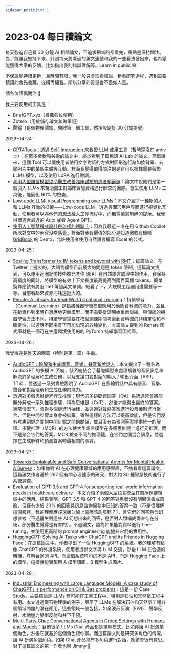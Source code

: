 ```yaml
---
sidebar_position: 1
---
```


# 2023-04 每日讀論文

每天強迫自己看 30 分鐘 AI 相關論文，不追求把新的都看完，重點是保持關注。為了能讓我堅持下來，計劃每天將看過的論文連結和我的一些看法發出來。也希望能獲得大家的反饋，比如指出我的錯誤理解等。Learn in public 😄

不保證能持續更新，且時間有限，我一般只會細看結論，粗看研究過程，遇到需要精讀的會先收藏，後續再細看。所以分享的質量會不盡如人意。

請各位謹慎關注 🤣

我主要使用的工具是：

- BriefGPT.xyz（推薦各位使用）
- Zotero（用於儲存論文和做筆記）
- 鬧鐘（是個物理鬧鐘，開啟第一個工具，然後設定好 30 分鐘提醒）

2023-04-24：

- [GPT4Tools：透過 Self-instruction 來教授 LLM 使用工具](https://gpt4tools.github.io/)（暫時還沒在 arxiv 上）：在眾多微軟和谷歌的論文中，終於看到了篇騰訊 AI Lab 的論文。簡單說來，這個 Tool 可以讓使用者使用文字對話的方式對圖形進行諸如換背景、去除照片中的某個主體等互動。裡面我覺得值得關注的是它可以根據需要替換 LLMs 模型，以及使用 LoRA 進行微調。
- [利用大型語言模型協助醫生改善臨床試驗的患者預篩選](https://arxiv.org/pdf/2304.07396)：論文中說他們是第一個引入 LLMs 來幫助醫生對臨床實驗資格進行篩查的團隊。醫生使用 LLMs 工具後，能簡化 90% 的檢查。
- [Low-code LLM: Visual Programming over LLMs](https://arxiv.org/pdf/2304.08103.pdf)：本文介紹了一種新的人和 LLMs 互動的框架——Low-code LLM。透過與圖形用戶界面進行視覺化互動，使用者可以將他們的想法融入工作流程中，而無需編寫瑣碎的提示。我覺得很適合最近的 Auto 或者 Agent GPT。
- [使用人工智慧程式設計是怎樣的體驗？](https://arxiv.org/pdf/2208.06213.pdf)：因為我最近一直在用 Github Copilot 所以對文中的內容沒啥感覺。裡面對我有價值的部分是知道微軟有個叫 [GridBook](https://www.microsoft.com/en-us/research/project/gridbook/) 的 Demo，允許使用者使用自然語言編寫 Excel 的公式。

2023-04-25：

- [Scaling Transformer to 1M tokens and beyond with RMT](https://arxiv.org/pdf/2304.11062.pdf)：這篇論文，在 Twitter 上挺火的。大語言模型目前最大的問題是 token 限制，這篇論文提到，可以運用迴圈記憶技術擴充套件 BERT 在自然語言處理中的作用，在保持高精度的同時，將模型的有效上下文長度最高提高到兩百萬個 tokens。簡單換算應該有將近 150 萬個英文單詞。細看了下，大規模工程運用還需要等一等。目前看起來資源消耗還挺大的。
- [Renate: A Library for Real-World Continual Learning](https://arxiv.org/pdf/2304.12067.pdf)：持續學習（Continual Learning）是指將機器學習模型應用於動態資料流的能力，並且在新資料到來時自適應地更新模型，而不需要從頭開始重新訓練。與傳統的機器學習方法不同，持續學習需要在模型訓練期間考慮到資料流的非穩定性和不確定性，以適應不同場景下可能出現的各種變化。本篇論文提到的 Renate 函式庫就是一個可在生產環境使用的的 PyTorch 持續學習函式庫。

2023-04-26：

我覺得還是昨天的兩篇（特別是第一篇）牛逼。

- [AudioGPT：瞭解和生成語音、音樂、聲音和說話人](https://arxiv.org/pdf/2304.12995.pdf)：本文提出了一種名為 AudioGPT 的多模 AI 系統，該系統結合了基礎模型來處理複雜的音訊訊息和解決許多理解和生成任務，以及支援口語對話的輸入 / 輸出介面（ASR，TTS），並透過一系列實驗證明了 AudioGPT 在多輪對話中具有語音、音樂、聲音和對話理解和生成任務的能力。
- [透過對多個思維鏈進行元推理](https://arxiv.org/pdf/2304.13007.pdf)：現代的多跳問題回答（QA）系統通常會將問題分解成一系列推理步驟，稱為思維鏈（CoT），然後才能得出最終的答案。通常情況下，會對多個鏈進行抽樣，並透過對最終答案進行投票機制進行聚合，但是中間步驟本身會被拋棄。雖然這樣的方法可以提高效能，但是它們沒有考慮到鏈之間的中間步驟之間的關係，並且沒有為預測答案提供統一的解釋。多鏈推理（MCR）的方法使大型語言模型在多個思維鏈上進行元推理，而不是聚合它們的答案。MCR 檢查不同的推理鏈，在它們之間混合訊息，並選擇在生成解釋和預測答案時最相關的事實。

2023-04-27：

- [Towards Explainable and Safe Conversational Agents for Mental Health: A Survey](https://arxiv.org/pdf/2304.13191.pdf)：如果你對 AI 在心理健康領域的應用感興趣，不妨看看這篇論文。這篇論文作者基於 297 個有關心理健康的研究，對大約 80 種智慧技術進行了系統調查。
- [Evaluation of GPT-3.5 and GPT-4 for supporting real-world information needs in healthcare delivery](https://arxiv.org/pdf/2304.13714.pdf)：本文介紹了兩個大型語言模型在醫療保健領域中的應用。結果表明，GPT-3.5 和 GPT-4 的回答對患者沒有明顯傷害或風險，但僅有少於 20% 的回答與訊息諮詢服務中已知的答案一致（不是很理解這個服務，我的理解應該還類似線上醫療諮詢服務？），且它們的回答包含幻想參考（不過醫生對這些 AI 幻想出來的回答，是否對人類構成傷害存在分歧，部分醫生覺得是有害的）。不過論文，認為如果能對資料進行 fine-tuning，並使用更高階的 prompt engineering 能提升它們的實用性。
- [HuggingGPT: Solving AI Tasks with ChatGPT and its Friends in Hugging Face](https://arxiv.org/pdf/2303.17580.pdf)：在這篇論文中，作者提出了一個 HuggingGPT 的系統。我的理解有點像 ChatGPT 的外掛系統，使用者提供文字與 LLM 交流，然後 LLM 在合適的時機，呼叫合適的 API。而這個系統呼叫的不是 API，而是 Hugging Face 上的模型，這樣就能實現用 A 模型讀圖，B 模型生成圖片。

2023-04-28：

- [Industrial Engineering with Large Language Models: A case study of ChatGPT」s performance on Oil & Gas problems](https://arxiv.org/pdf/2304.14354.pdf)：這是一份 Case Study，主要結論是 LLMs 有可能在工業工程中，特別是石油和天然氣工程中有用。本文透過巖石物理學的例子，展示了 LLMs 在解決石油和天然氣工程各個領域問題的潛在應用，這些領域一般包括，如全波形反演（FWI）、聲學反射、水動壓力脈衝反射和井下干預。
- [Multi-Party Chat: Conversational Agents in Group Settings with Humans and Models](https://arxiv.org/pdf/2304.13835.pdf)：目前很多 LLMs Chat 產品都是單聊模式，比如你讓 AI 扮演某個角色，然後它就基於這個角色跟你聊。而這篇論文則是研究多角色的情況，讓 AI 扮演多個角色。如果 Chat 產品能有多角色進行對話，應該會很有意思。對了這篇論文的第一作者也叫 Jimmy 🤣

